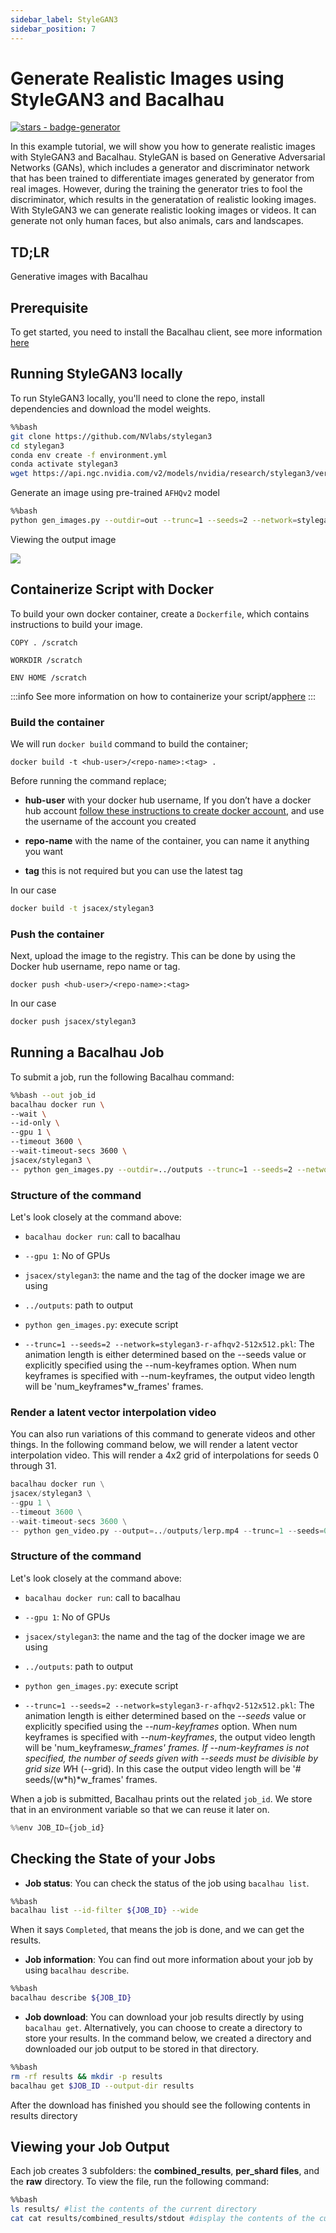 ```yaml
---
sidebar_label: StyleGAN3
sidebar_position: 7
---
```

# Generate Realistic Images using StyleGAN3 and Bacalhau


[![stars - badge-generator](https://img.shields.io/github/stars/bacalhau-project/bacalhau?style=social)](https://github.com/bacalhau-project/bacalhau)

In this example tutorial, we will show you how to generate realistic images with StyleGAN3 and Bacalhau. StyleGAN is based on Generative Adversarial Networks (GANs), which includes a generator and discriminator network that has been trained to differentiate images generated by generator from real images. However, during the training the generator tries to fool the discriminator, which results in the generatation of realistic looking images. With StyleGAN3 we can generate realistic looking images or videos. It can generate not only human faces, but also animals, cars and landscapes.

## TD;LR

Generative images with Bacalhau



## Prerequisite


To get started, you need to install the Bacalhau client, see more information [here](https://docs.bacalhau.org/getting-started/installation)


## Running StyleGAN3 locally

To run StyleGAN3 locally, you'll need to clone the repo, install dependencies and download the model weights.


```bash
%%bash
git clone https://github.com/NVlabs/stylegan3
cd stylegan3
conda env create -f environment.yml
conda activate stylegan3
wget https://api.ngc.nvidia.com/v2/models/nvidia/research/stylegan3/versions/1/files/stylegan3-r-afhqv2-512x512.pkl
```

Generate an image using pre-trained `AFHQv2` model



```bash
%%bash
python gen_images.py --outdir=out --trunc=1 --seeds=2 --network=stylegan3-r-afhqv2-512x512.pkl
```



Viewing the output image

![](https://i.imgur.com/A3UExJr.png)


## Containerize Script with Docker

To build your own docker container, create a `Dockerfile`, which contains instructions to build your image.

```
COPY . /scratch

WORKDIR /scratch

ENV HOME /scratch
```


:::info
See more information on how to containerize your script/app[here](https://docs.docker.com/get-started/02_our_app/)
:::


### Build the container

We will run `docker build` command to build the container;

```
docker build -t <hub-user>/<repo-name>:<tag> .
```

Before running the command replace;

- **hub-user** with your docker hub username, If you don’t have a docker hub account [follow these instructions to create docker account](https://docs.docker.com/docker-id/), and use the username of the account you created

- **repo-name** with the name of the container, you can name it anything you want

- **tag** this is not required but you can use the latest tag

In our case

```bash
docker build -t jsacex/stylegan3 
```

### Push the container

Next, upload the image to the registry. This can be done by using the Docker hub username, repo name or tag.

```
docker push <hub-user>/<repo-name>:<tag>
```

In our case

```bash
docker push jsacex/stylegan3 
```


## Running a Bacalhau Job 

To submit a job, run the following Bacalhau command:



```bash
%%bash --out job_id
bacalhau docker run \
--wait \
--id-only \
--gpu 1 \
--timeout 3600 \
--wait-timeout-secs 3600 \
jsacex/stylegan3 \
-- python gen_images.py --outdir=../outputs --trunc=1 --seeds=2 --network=stylegan3-r-afhqv2-512x512.pkl
```

### Structure of the command

Let's look closely at the command above:

* `bacalhau docker run`: call to bacalhau 

* `--gpu 1`: No of GPUs

* `jsacex/stylegan3`: the name and the tag of the docker image we are using

* `../outputs`: path to output

* `python gen_images.py`: execute script

* `--trunc=1 --seeds=2 --network=stylegan3-r-afhqv2-512x512.pkl`: The animation length is either determined based on the --seeds value or explicitly  specified using the --num-keyframes option. When num keyframes is specified with --num-keyframes, the output video length will be 'num_keyframes*w_frames' frames.


### Render a latent vector interpolation video

You can also run variations of this command to generate videos and other things. In the following command below, we will render a latent vector interpolation video. This will render a 4x2 grid of interpolations for seeds 0 through 31.


```python
bacalhau docker run \
jsacex/stylegan3 \
--gpu 1 \
--timeout 3600 \
--wait-timeout-secs 3600 \
-- python gen_video.py --output=../outputs/lerp.mp4 --trunc=1 --seeds=0-31 --grid=4x2 --network=stylegan3-r-afhqv2-512x512.pkl
```

### Structure of the command

Let's look closely at the command above:

* `bacalhau docker run`: call to bacalhau 

* `--gpu 1`: No of GPUs

* `jsacex/stylegan3`: the name and the tag of the docker image we are using

* `../outputs`: path to output

* `python gen_images.py`: execute script

* `--trunc=1 --seeds=2 --network=stylegan3-r-afhqv2-512x512.pkl`: The animation length is either determined based on the _--seeds_ value or explicitly  specified using the _--num-keyframes_ option. When num keyframes is specified with _--num-keyframes_, the output video length will be 'num_keyframes*w_frames' frames. If _--num-keyframes_ is not specified, the number of seeds given with  _--seeds_ must be divisible by grid size W*H (--grid).  In this case the  output video length will be '# seeds/(w*h)*w_frames' frames.

When a job is submitted, Bacalhau prints out the related `job_id`. We store that in an environment variable so that we can reuse it later on.


```python
%%env JOB_ID={job_id}
```

## Checking the State of your Jobs

- **Job status**: You can check the status of the job using `bacalhau list`. 


```bash
%%bash
bacalhau list --id-filter ${JOB_ID} --wide
```

When it says `Completed`, that means the job is done, and we can get the results.

- **Job information**: You can find out more information about your job by using `bacalhau describe`.


```bash
%%bash
bacalhau describe ${JOB_ID}
```

- **Job download**: You can download your job results directly by using `bacalhau get`. Alternatively, you can choose to create a directory to store your results. In the command below, we created a directory and downloaded our job output to be stored in that directory.


```bash
%%bash
rm -rf results && mkdir -p results
bacalhau get $JOB_ID --output-dir results
```

After the download has finished you should see the following contents in results directory

## Viewing your Job Output

Each job creates 3 subfolders: the **combined_results**, **per_shard files**, and the **raw** directory. To view the file, run the following command:


```bash
%%bash
ls results/ #list the contents of the current directory 
cat cat results/combined_results/stdout #display the contents of the current directory 
```
